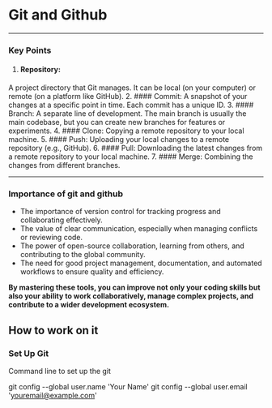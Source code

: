 # Git and Github

 ---
### Key Points

1. #### Repository: 
A project directory that Git manages. It can be local (on your computer) or remote (on a platform like GitHub).
2. #### Commit: 
A snapshot of your changes at a specific point in time. Each commit has a unique ID.
3. #### Branch: 
A separate line of development. The main branch is usually the main codebase, but you can create new branches for features or experiments.
4. #### Clone: 
Copying a remote repository to your local machine.
5. #### 
Push: Uploading your local changes to a remote repository (e.g., GitHub).
6. #### Pull: 
Downloading the latest changes from a remote repository to your local machine.
7. #### Merge: 
Combining the changes from different branches.

 ---

### Importance of git and github

- The importance of version control for tracking progress and collaborating effectively.
- The value of clear communication, especially when managing conflicts or reviewing code.
- The power of open-source collaboration, learning from others, and contributing to the global community.
- The need for good project management, documentation, and automated workflows to ensure quality and efficiency.

**By mastering these tools, you can improve not only your coding skills but also your ability to work collaboratively, manage complex projects, and contribute to a wider development ecosystem.**

## How to work on it 

### Set Up Git
Command line to set up the git

git config --global user.name 'Your Name'
git config --global user.email 'youremail@example.com'

